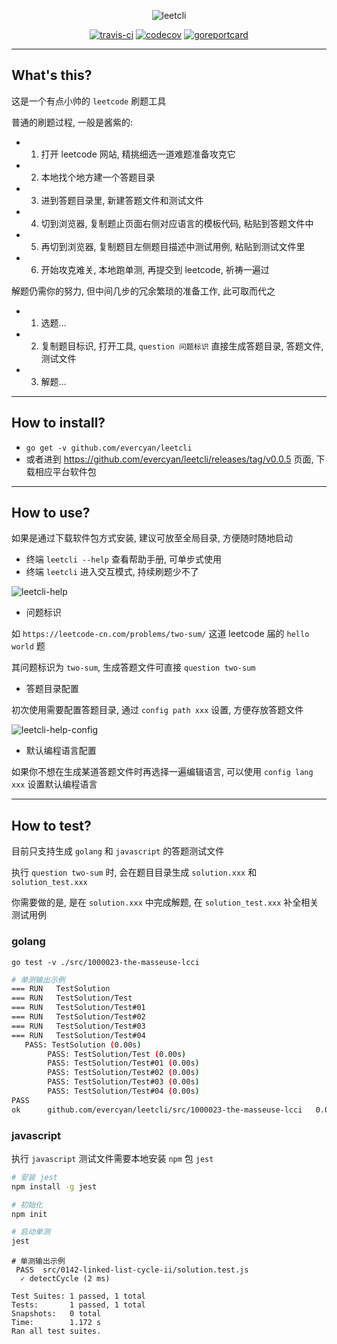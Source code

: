 <div align="center">

![leetcli](https://raw.githubusercontent.com/evercyan/cantor/master/resource/69/69f055fa7ccfe73114bf6608a2789d8f.png)

[![travis-ci](https://www.travis-ci.org/evercyan/leetcli.svg?branch=master)](https://www.travis-ci.org/evercyan/leetcli)
[![codecov](https://codecov.io/gh/evercyan/leetcli/branch/master/graph/badge.svg?token=RbJTUtAlvl)](https://codecov.io/gh/evercyan/leetcli)
[![goreportcard](https://goreportcard.com/badge/github.com/evercyan/leetcli)](https://goreportcard.com/report/github.com/evercyan/leetcli)

</div>

---

## What's this?

这是一个有点小帅的 `leetcode` 刷题工具

普通的刷题过程, 一般是酱紫的:

- 1. 打开 leetcode 网站, 精挑细选一道难题准备攻克它
- 2. 本地找个地方建一个答题目录
- 3. 进到答题目录里, 新建答题文件和测试文件
- 4. 切到浏览器, 复制题止页面右侧对应语言的模板代码, 粘贴到答题文件中
- 5. 再切到浏览器, 复制题目左侧题目描述中测试用例, 粘贴到测试文件里
- 6. 开始攻克难关, 本地跑单测, 再提交到 leetcode, 祈祷一遍过

解题仍需你的努力, 但中间几步的冗余繁琐的准备工作, 此可取而代之

- 1. 选题...
- 2. 复制题目标识, 打开工具, `question 问题标识` 直接生成答题目录, 答题文件, 测试文件
- 3. 解题...

---

## How to install?

- `go get -v github.com/evercyan/leetcli`
- 或者进到 https://github.com/evercyan/leetcli/releases/tag/v0.0.5 页面, 下载相应平台软件包

---

## How to use?

如果是通过下载软件包方式安装, 建议可放至全局目录, 方便随时随地启动

- 终端 `leetcli --help` 查看帮助手册, 可单步式使用
- 终端 `leetcli` 进入交互模式, 持续刷题少不了

![leetcli-help](https://raw.githubusercontent.com/evercyan/cantor/master/resource/fb/fb9d9228546d63375b4522cbd55806ea.png)

- 问题标识

如 `https://leetcode-cn.com/problems/two-sum/` 这道 leetcode 届的 `hello world` 题

其问题标识为 `two-sum`, 生成答题文件可直接 `question two-sum`

- 答题目录配置

初次使用需要配置答题目录, 通过 `config path xxx` 设置, 方便存放答题文件

![leetcli-help-config](https://raw.githubusercontent.com/evercyan/cantor/master/resource/aa/aafaa8f1330bb715116939be9e8ff834.png)

- 默认编程语言配置

如果你不想在生成某道答题文件时再选择一遍编辑语言, 可以使用 `config lang xxx` 设置默认编程语言

---

## How to test?

目前只支持生成 `golang` 和 `javascript` 的答题测试文件

执行 `question two-sum` 时, 会在题目目录生成 `solution.xxx` 和 `solution_test.xxx`

你需要做的是, 是在 `solution.xxx` 中完成解题, 在 `solution_test.xxx` 补全相关测试用例

### golang

`go test -v ./src/1000023-the-masseuse-lcci`

```sh
# 单测输出示例
=== RUN   TestSolution
=== RUN   TestSolution/Test
=== RUN   TestSolution/Test#01
=== RUN   TestSolution/Test#02
=== RUN   TestSolution/Test#03
=== RUN   TestSolution/Test#04
   PASS: TestSolution (0.00s)
        PASS: TestSolution/Test (0.00s)
        PASS: TestSolution/Test#01 (0.00s)
        PASS: TestSolution/Test#02 (0.00s)
        PASS: TestSolution/Test#03 (0.00s)
        PASS: TestSolution/Test#04 (0.00s)
PASS
ok  	github.com/evercyan/leetcli/src/1000023-the-masseuse-lcci	0.012s
```

### javascript

执行 `javascript` 测试文件需要本地安装 `npm` 包 `jest`

```sh
# 安装 jest
npm install -g jest

# 初始化
npm init

# 启动单测
jest
```

```
# 单测输出示例
 PASS  src/0142-linked-list-cycle-ii/solution.test.js
  ✓ detectCycle (2 ms)

Test Suites: 1 passed, 1 total
Tests:       1 passed, 1 total
Snapshots:   0 total
Time:        1.172 s
Ran all test suites.
```

